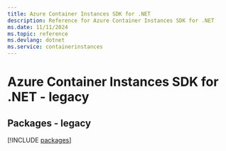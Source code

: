 ```yaml
---
title: Azure Container Instances SDK for .NET
description: Reference for Azure Container Instances SDK for .NET
ms.date: 11/11/2024
ms.topic: reference
ms.devlang: dotnet
ms.service: containerinstances
---
```

# Azure Container Instances SDK for .NET - legacy
## Packages - legacy
[!INCLUDE [packages](container-instances-index.md)]